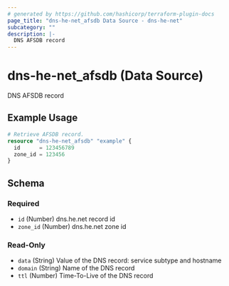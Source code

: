```yaml
---
# generated by https://github.com/hashicorp/terraform-plugin-docs
page_title: "dns-he-net_afsdb Data Source - dns-he-net"
subcategory: ""
description: |-
  DNS AFSDB record
---
```


# dns-he-net_afsdb (Data Source)

DNS AFSDB record

## Example Usage

```terraform
# Retrieve AFSDB record.
resource "dns-he-net_afsdb" "example" {
  id      = 123456789
  zone_id = 123456
}
```

<!-- schema generated by tfplugindocs -->
## Schema

### Required

- `id` (Number) dns.he.net record id
- `zone_id` (Number) dns.he.net zone id

### Read-Only

- `data` (String) Value of the DNS record: service subtype and hostname
- `domain` (String) Name of the DNS record
- `ttl` (Number) Time-To-Live of the DNS record
